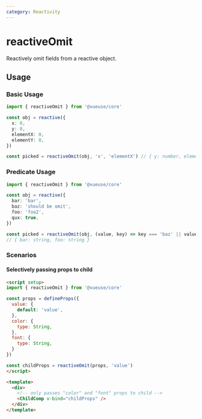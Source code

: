 ```yaml
---
category: Reactivity
---
```


# reactiveOmit

Reactively omit fields from a reactive object.

## Usage

### Basic Usage

```ts
import { reactiveOmit } from '@vueuse/core'

const obj = reactive({
  x: 0,
  y: 0,
  elementX: 0,
  elementY: 0,
})

const picked = reactiveOmit(obj, 'x', 'elementX') // { y: number, elementY: number }
```

### Predicate Usage

```ts
import { reactiveOmit } from '@vueuse/core'

const obj = reactive({
  bar: 'bar',
  baz: 'should be omit',
  foo: 'foo2',
  qux: true,
})

const picked = reactiveOmit(obj, (value, key) => key === 'baz' || value === true)
// { bar: string, foo: string }
```

### Scenarios

#### Selectively passing props to child

```html
<script setup>
import { reactiveOmit } from '@vueuse/core'

const props = defineProps({
  value: {
    default: 'value',
  },
  color: {
    type: String,
  },
  font: {
    type: String,
  }
})

const childProps = reactiveOmit(props, 'value')
</script>

<template>
  <div>
    <!-- only passes "color" and "font" props to child -->
    <ChildComp v-bind="childProps" />
  </div>
</template>
```
